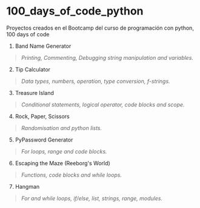 # 100_days_of_code_python
Proyectos creados en el Bootcamp del curso de programación con python, 100 days of code

1. Band Name Generator
> *Printing, Commenting, Debugging string manipulation and variables.*

2. Tip Calculator
> *Data types, numbers, operation, type conversion, f-strings.*

3. Treasure Island
>*Conditional statements, logical operator, code blocks and scope.*

4. Rock, Paper, Scissors
>*Randomisation and python lists.*

5. PyPassword Generator
>*For loops, range and code blocks.*

6. Escaping the Maze (Reeborg's World)
> *Functions, code blocks and while loops.*

7. Hangman
> *For and while loops, if/else, list, strings, range, modules.*

